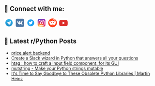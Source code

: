 ## 🔎 Connect with me:
[<img src="https://github.com/bullbesh/bullbesh/blob/main/images/Telegram.png" width="32" height="32" />](https://t.me/bullbesh)
[<img src="https://github.com/bullbesh/bullbesh/blob/main/images/VK.png" width="32" height="32" />](https://vk.com/bullbesh)
[<img src="https://github.com/bullbesh/bullbesh/blob/main/images/Twitter.png" width="32" height="32" />](https://twitter.com/bullbesh1)
[<img src="https://github.com/bullbesh/bullbesh/blob/main/images/Instagram.png" width="32" height="32" />](https://www.instagram.com/bullbesh)
[<img src="https://github.com/bullbesh/bullbesh/blob/main/images/Reddit.png" width="32" height="32" />](https://www.reddit.com/user/bullbesh)
[<img src="https://github.com/bullbesh/bullbesh/blob/main/images/YouTube.png" width="32" height="32" />](https://www.youtube.com/channel/UCtfjRs6uzgq5mfm8S06WTcg)

## 📕 Latest r/Python Posts
<!-- BLOG-POST-LIST:START -->
- [price alert backend](https://www.reddit.com/r/Python/comments/w3s22h/price_alert_backend/)
- [Create a Slack wizard in Python that answers all your questions](https://www.reddit.com/r/Python/comments/w3rgma/create_a_slack_wizard_in_python_that_answers_all/)
- [htag : how to craft a input field component, for its GUI](https://www.reddit.com/r/Python/comments/w3r394/htag_how_to_craft_a_input_field_component_for_its/)
- [mutstring - Make your Python strings mutable](https://www.reddit.com/r/Python/comments/w3oji3/mutstring_make_your_python_strings_mutable/)
- [It&#39;s Time to Say Goodbye to These Obsolete Python Libraries | Martin Heinz](https://www.reddit.com/r/Python/comments/w3o19i/its_time_to_say_goodbye_to_these_obsolete_python/)
<!-- BLOG-POST-LIST:END -->
